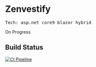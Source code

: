 # Zenvestify 
<pre>Tech: asp.net core9 blazor hybrid</pre>
<p>On Progress</p>

## Build Status
[![CI Pipeline](https://github.com/AsimFaiaz/Zenvestify/actions/workflows/dotnet.yml/badge.svg)](https://github.com/AsimFaiaz/Zenvestify/actions/workflows/dotnet.yml)
